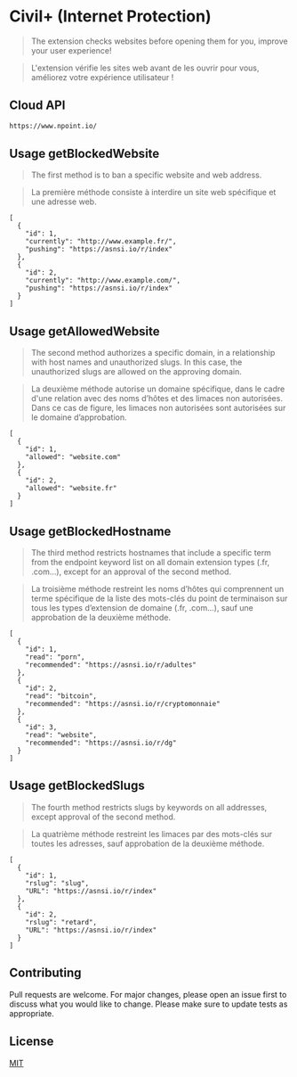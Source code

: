 # Civil+ (Internet Protection)

> The extension checks websites before opening them for you, improve your user experience!

> L'extension vérifie les sites web avant de les ouvrir pour vous, améliorez votre expérience utilisateur !

## Cloud API

```bash
https://www.npoint.io/
```

## Usage getBlockedWebsite

> The first method is to ban a specific website and web address.

> La première méthode consiste à interdire un site web spécifique et une adresse web.

```
[
  {
    "id": 1,
    "currently": "http://www.example.fr/",
    "pushing": "https://asnsi.io/r/index"
  },
  {
    "id": 2,
    "currently": "http://www.example.com/",
    "pushing": "https://asnsi.io/r/index"
  }
]
```

## Usage getAllowedWebsite

> The second method authorizes a specific domain, in a relationship with host names and unauthorized slugs. In this case, the unauthorized slugs are allowed on the approving domain.

> La deuxième méthode autorise un domaine spécifique, dans le cadre d'une relation avec des noms d’hôtes et des limaces non autorisées. Dans ce cas de figure, les limaces non autorisées sont autorisées sur le domaine d’approbation.

```
[
  {
    "id": 1,
    "allowed": "website.com"
  },
  {
    "id": 2,
    "allowed": "website.fr"
  }
]
```

## Usage getBlockedHostname

> The third method restricts hostnames that include a specific term from the endpoint keyword list on all domain extension types (.fr, .com...), except for an approval of the second method.

> La troisième méthode restreint les noms d’hôtes qui comprennent un terme spécifique de la liste des mots-clés du point de terminaison sur tous les types d’extension de domaine (.fr, .com...), sauf une approbation de la deuxième méthode.

```
[
  {
    "id": 1,
    "read": "porn",
    "recommended": "https://asnsi.io/r/adultes"
  },
  {
    "id": 2,
    "read": "bitcoin",
    "recommended": "https://asnsi.io/r/cryptomonnaie"
  },
  {
    "id": 3,
    "read": "website",
    "recommended": "https://asnsi.io/r/dg"
  }
]
```

## Usage getBlockedSlugs

> The fourth method restricts slugs by keywords on all addresses, except approval of the second method.

> La quatrième méthode restreint les limaces par des mots-clés sur toutes les adresses, sauf approbation de la deuxième méthode.

```
[
  {
    "id": 1,
    "rslug": "slug",
    "URL": "https://asnsi.io/r/index"
  },
  {
    "id": 2,
    "rslug": "retard",
    "URL": "https://asnsi.io/r/index"
  }
]
```
## Contributing
Pull requests are welcome. For major changes, please open an issue first to discuss what you would like to change.
Please make sure to update tests as appropriate.

## License
[MIT](https://choosealicense.com/licenses/mit/)